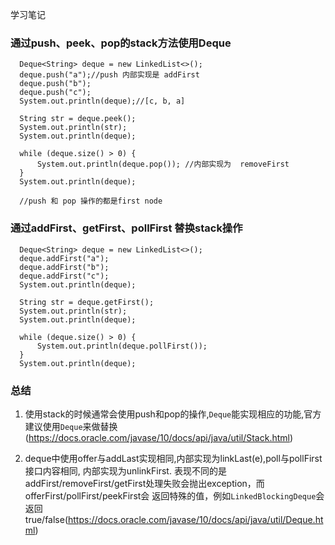 学习笔记


### 通过push、peek、pop的stack方法使用Deque

      Deque<String> deque = new LinkedList<>();
      deque.push("a");//push 内部实现是 addFirst
      deque.push("b");
      deque.push("c");
      System.out.println(deque);//[c, b, a]

      String str = deque.peek();
      System.out.println(str);
      System.out.println(deque);

      while (deque.size() > 0) {
          System.out.println(deque.pop()); //内部实现为  removeFirst
      }
      System.out.println(deque);

      //push 和 pop 操作的都是first node
      
### 通过addFirst、getFirst、pollFirst 替换stack操作
      Deque<String> deque = new LinkedList<>();
      deque.addFirst("a");
      deque.addFirst("b");
      deque.addFirst("c");
      System.out.println(deque);

      String str = deque.getFirst();
      System.out.println(str);
      System.out.println(deque);

      while (deque.size() > 0) {
          System.out.println(deque.pollFirst());
      }
      System.out.println(deque);

### 总结
1. 使用stack的时候通常会使用push和pop的操作,`Deque`能实现相应的功能,官方建议使用`Deque`来做替换(https://docs.oracle.com/javase/10/docs/api/java/util/Stack.html)

2. deque中使用offer与addLast实现相同,内部实现为linkLast(e),poll与pollFirst接口内容相同, 内部实现为unlinkFirst.
表现不同的是addFirst/removeFirst/getFirst处理失败会抛出exception，而offerFirst/pollFirst/peekFirst会
返回特殊的值，例如`LinkedBlockingDeque`会返回true/false(https://docs.oracle.com/javase/10/docs/api/java/util/Deque.html)
